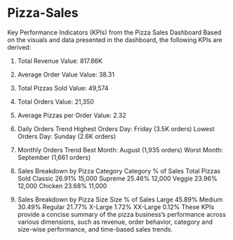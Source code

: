 # Pizza-Sales

Key Performance Indicators (KPIs) from the Pizza Sales Dashboard
Based on the visuals and data presented in the dashboard, the following KPIs are derived:

1. Total Revenue
   Value: 817.86K

2. Average Order Value
   Value: 38.31

3. Total Pizzas Sold
   Value: 49,574

4. Total Orders
   Value: 21,350

5. Average Pizzas per Order
   Value: 2.32

6. Daily Orders Trend
   Highest Orders Day: Friday (3.5K orders)
   Lowest Orders Day: Sunday (2.6K orders)

7. Monthly Orders Trend
   Best Month: August (1,935 orders)
   Worst Month: September (1,661 orders)

8. Sales Breakdown by Pizza Category
   Category	% of Sales	Total Pizzas Sold
   Classic	26.91%	15,000
   Supreme	25.46%	12,000
   Veggie	23.96%	12,000
   Chicken	23.68%	11,000

10. Sales Breakdown by Pizza Size
    Size	% of Sales
    Large	45.89%
    Medium	30.49%
   Regular	21.77%
   X-Large	1.72%
   XX-Large	0.12%
These KPIs provide a concise summary of the pizza business’s performance across various dimensions, such as revenue, order behavior, category and size-wise performance, and time-based sales trends.
